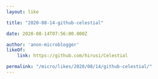 ```yaml
---
layout: like

title: "2020-08-14-github-celestial"

date: 2020-08-14T07:56:00.000Z

author: 'anon-microblogger'
likeOf:
    link: https://github.com/hirusi/Celestial

permalink: "/micro/likes/2020/08/14/github-celestial/"
---
```



